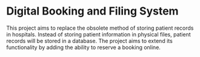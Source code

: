 # Digital Booking and Filing System

This project aims to replace the obsolete method of storing patient records in hospitals.
Instead of storing patient information in physical files, patient records will be stored in a database.
The project aims to extend its functionality by adding the ability to reserve a booking online.

